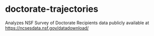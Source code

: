 # doctorate-trajectories
Analyzes NSF Survey of Doctorate Recipients data publicly available at https://ncsesdata.nsf.gov/datadownload/
